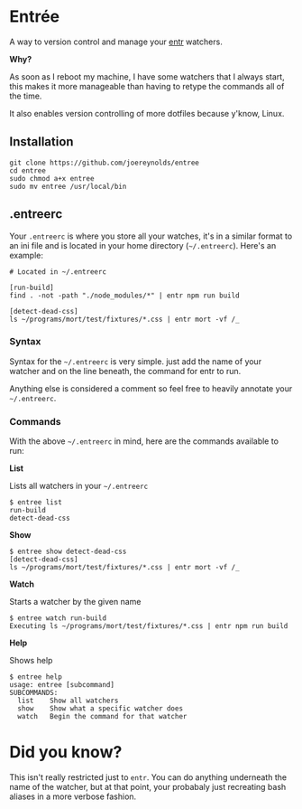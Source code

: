 # Entrée

A way to version control and manage your [entr](http://entrproject.org/) watchers.

**Why?**

As soon as I reboot my machine, I have some watchers that I always start, this makes it more manageable
than having to retype the commands all of the time.

It also enables version controlling of more dotfiles because y'know, Linux.

## Installation

```
git clone https://github.com/joereynolds/entree
cd entree
sudo chmod a+x entree
sudo mv entree /usr/local/bin
```

## .entreerc

Your `.entreerc` is where you store all your watches, it's in a similar format to an ini file and is located in your home directory (`~/.entreerc`). Here's an example:

```
# Located in ~/.entreerc

[run-build]
find . -not -path "./node_modules/*" | entr npm run build

[detect-dead-css]
ls ~/programs/mort/test/fixtures/*.css | entr mort -vf /_
```

### Syntax

Syntax for the `~/.entreerc` is very simple. just add the name of your watcher and on the line beneath, the command for entr to run.

Anything else is considered a comment so feel free to heavily annotate your `~/.entreerc`.


### Commands 

With the above `~/.entreerc` in mind, here are the commands available to run:

**List**

Lists all watchers in your `~/.entreerc`

```
$ entree list
run-build
detect-dead-css
```

**Show**

```
$ entree show detect-dead-css
[detect-dead-css]
ls ~/programs/mort/test/fixtures/*.css | entr mort -vf /_
```

**Watch**

Starts a watcher by the given name

```
$ entree watch run-build
Executing ls ~/programs/mort/test/fixtures/*.css | entr npm run build
```

**Help**

Shows help  

```
$ entree help
usage: entree [subcommand]
SUBCOMMANDS:
  list    Show all watchers
  show    Show what a specific watcher does
  watch   Begin the command for that watcher
```

# Did you know?

This isn't really restricted just to `entr`. You can do anything underneath the name of the watcher, but at that point, your probabaly just recreating bash aliases in a more verbose fashion.

